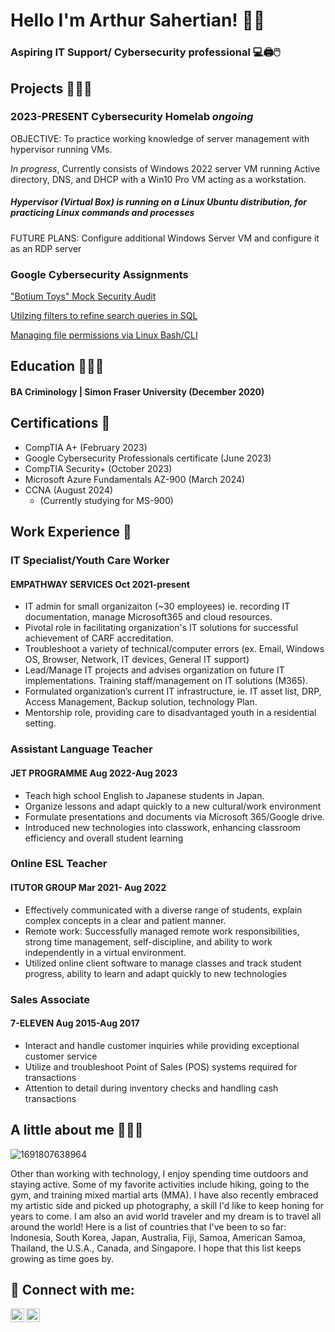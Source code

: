   
<h1> Hello I'm Arthur Sahertian! 👋🏽

### Aspiring IT Support/ Cybersecurity professional 💻🖨️🖱️
 
 ## Projects 👨🏽‍💻
 
 ### 2023-PRESENT  	Cybersecurity Homelab *ongoing*
 OBJECTIVE: To practice working knowledge of server management with hypervisor running VMs.

*In progress*, Currently consists of Windows 2022 server VM running Active directory, DNS, and DHCP with a   Win10 Pro VM acting as a workstation. 

##### Hypervisor (Virtual Box) is running on a Linux Ubuntu distribution, for practicing Linux commands and processes

FUTURE PLANS: Configure additional Windows Server VM and configure it as an RDP server
 
 ### Google Cybersecurity Assignments
  <a href="Portfolio_ Botium Toys' Security Audit Assignment.pdf">"Botium Toys" Mock Security Audit</a>
  
  <a href="Portfolio_ Apply filters to SQL queries.pdf">Utilzing filters to refine search queries in SQL </a>
  
  <a href="Portfolio_ File permissions in Linux.pdf">Managing file permissions via Linux Bash/CLI </a>
##  Education 👨🏼‍🎓
#### BA Criminology | Simon Fraser University (December 2020)

## Certifications 📜
  - CompTIA A+ (February 2023)
  - Google Cybersecurity Professionals certificate (June 2023)
  - CompTIA Security+ (October 2023)
  - Microsoft Azure Fundamentals AZ-900 (March 2024)
  - CCNA (August 2024)
      - (Currently studying for MS-900)

## Work Experience 💼
### IT Specialist/Youth Care Worker
  #### EMPATHWAY SERVICES Oct 2021-present 
- IT admin for small organizaiton (~30 employees) ie. recording IT documentation, manage Microsoft365 and cloud resources.
- Pivotal role in facilitating organization's IT solutions for successful achievement of CARF accreditation.
- Troubleshoot a variety of technical/computer errors (ex. Email, Windows OS, Browser, Network, IT devices, General IT support)
- Lead/Manage IT projects and advises organization on future IT implementations. Training staff/management on IT solutions (M365).
- Formulated organization’s current IT infrastructure, ie. IT asset list, DRP, Access Management, Backup solution, technology Plan.
- Mentorship role, providing care to disadvantaged youth in a residential setting.	
### Assistant Language Teacher
  #### JET PROGRAMME Aug 2022-Aug 2023 			
- Teach high school English to Japanese students in Japan. 
- Organize lessons and adapt quickly to a new	cultural/work environment	
- Formulate  presentations and documents via Microsoft 365/Google drive. 						
- Introduced new technologies into classwork, enhancing classroom efficiency and overall student learning	
### Online ESL Teacher
  #### ITUTOR GROUP Mar 2021- Aug 2022
- Effectively communicated with a diverse range of students, explain complex concepts in a clear and patient manner.
- Remote work: Successfully managed remote work responsibilities, strong time management, self-discipline, and ability to work independently in a virtual environment.
- Utilized online client software to manage classes and track student progress, ability to learn and adapt quickly to new technologies
### Sales Associate
  #### 	7-ELEVEN Aug 2015-Aug 2017
- Interact and handle customer inquiries while providing exceptional customer service
-  Utilize and troubleshoot Point of Sales (POS) systems required for transactions
-  Attention to detail during inventory checks and handling cash transactions

## A little about me 🙋🏽‍♂️

![1691807638964](https://github.com/agentstar01/IT-Portfolio/assets/133976441/1b7a4983-a5dd-49d5-b36a-85898a5e7de0) 

Other than working with technology, I enjoy spending time outdoors and staying active. Some of my favorite activities include hiking, going to the gym, and training mixed martial arts (MMA). I have also recently embraced my artistic side and picked up photography, a skill I'd like to keep honing for years to come. I am also an avid world traveler and my dream is to travel all around the world! Here is a list of countries that I've been to so far: Indonesia, South Korea, Japan, Australia, Fiji, Samoa, American Samoa, Thailand, the U.S.A., Canada, and Singapore. I hope that this list keeps growing as time goes by.


<h2> 🤳 Connect with me:</h2>

[<img align="left" alt="JoshMadakor | LinkedIn" width="22px" src="https://cdn.jsdelivr.net/npm/simple-icons@v3/icons/linkedin.svg" />][linkedin]
[<img align="left" alt="JoshMadakor | Instagram" width="22px" src="https://cdn.jsdelivr.net/npm/simple-icons@v3/icons/instagram.svg" />][instagram]

[instagram]: https://www.instagram.com/chef_boy_arty/
[linkedin]: https://www.linkedin.com/in/arthur-sahertian-29301799

